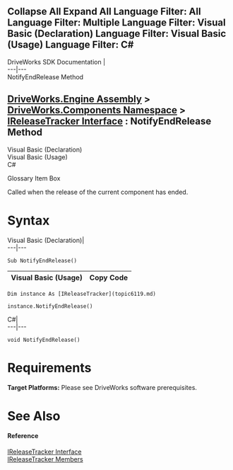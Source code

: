 Collapse All Expand All Language Filter: All  Language Filter: Multiple  Language Filter: Visual Basic (Declaration) Language Filter: Visual Basic (Usage) Language Filter: C#  
---  
DriveWorks SDK Documentation  |   
---|---  
NotifyEndRelease Method   
  
[DriveWorks.Engine Assembly](topic2156.md) > [DriveWorks.Components Namespace](topic6089.md) > [IReleaseTracker Interface](topic6119.md) : NotifyEndRelease Method  
---  
  
Visual Basic (Declaration)    
Visual Basic (Usage)    
C# 

Glossary Item Box

Called when the release of the current component has ended. 

# Syntax

Visual Basic (Declaration)|   
---|---  
      
    
    Sub NotifyEndRelease()   
  
Visual Basic (Usage)| Copy Code  
---|---  
      
    
    Dim instance As [IReleaseTracker](topic6119.md)
     
    instance.NotifyEndRelease()  
  
C#|   
---|---  
      
    
    void NotifyEndRelease()  
  
# Requirements

**Target Platforms:** Please see DriveWorks software prerequisites.

# See Also

#### Reference

[IReleaseTracker Interface](topic6119.md)   
[IReleaseTracker Members](topic6120.md)


